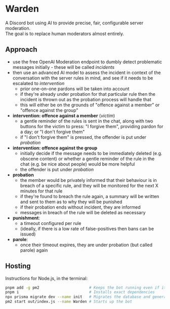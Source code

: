# Warden

A Discord bot using AI to provide precise, fair, configurable server moderation.  
The goal is to replace human moderators almost entirely.

## Approach
- use the free OpenAI Moderation endpoint to dumbly detect problematic messages initially - these will be called *incidents*
- then use an advanced AI model to assess the incident in context of the conversation with the server rules in mind, and see if it needs to be escalated to *intervention*
  - prior one-on-one pardons will be taken into account
  - if they're already under probation for that particular rule then the incident is thrown out as the probation process will handle that
  - this will either be on the grounds of "offence against a member" or "offence against the group"
- **intervention: offence against a member** (*victim*)
  - a gentle reminder of the rules is sent in the chat, along with two buttons for the victim to press: "I forgive them", providing pardon for a day; or "I don't forgive them"
  - if "I don't forgive them" is pressed, the offender is put under *probation*
- **intervention: offence against the group**
  - initially decide if the message needs to be immediately deleted (e.g. obscene content) or whether a gentle reminder of the rule in the chat (e.g. be nice about people) would be more helpful
  - the offender is put under *probation*
- **probation**
  - the member would be privately informed that their behaviour is in breach of a specific rule, and they will be monitored for the next X minutes for that rule
  - if they're found to breach the rule again, a summary will be written and sent to them as to why they will be punished
  - if their probation ends without incident, they are informed
  - messages in breach of the rule will be deleted as necessary
- **punishment**:
  - a timeout configured per rule
  - (ideally, if there is a low rate of false-positives then bans can be issued)
- **parole**:
  - once their timeout expires, they are under probation (but called parole) again

## Hosting

Instructions for Node.js, in the terminal:

```bash
pnpm add -g pm2                      # Keeps the bot running even if it crashes
pnpm i                               # Installs exact dependencies
npx prisma migrate dev --name init   # Migrates the database and generates client
pm2 start out/index.js --name Warden # Starts up the bot
```
